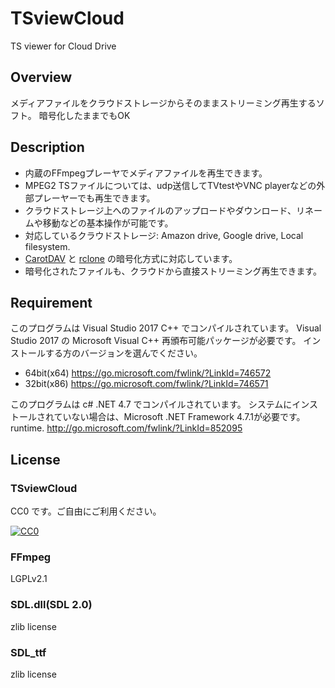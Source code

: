 # TSviewCloud
TS viewer for Cloud Drive

## Overview
メディアファイルをクラウドストレージからそのままストリーミング再生するソフト。
暗号化したままでもOK

## Description
* 内蔵のFFmpegプレーヤでメディアファイルを再生できます。
* MPEG2 TSファイルについては、udp送信してTVtestやVNC playerなどの外部プレーヤーでも再生できます。
* クラウドストレージ上へのファイルのアップロードやダウンロード、リネームや移動などの基本操作が可能です。
* 対応しているクラウドストレージ: Amazon drive, Google drive, Local filesystem.
* [CarotDAV](http://www.rei.to/carotdav.html "CarotDAV") と [rclone](https://rclone.org/ "rclone") の暗号化方式に対応しています。
* 暗号化されたファイルも、クラウドから直接ストリーミング再生できます。

## Requirement
このプログラムは Visual Studio 2017 C++ でコンパイルされています。
Visual Studio 2017 の Microsoft Visual C++ 再頒布可能パッケージが必要です。
インストールする方のバージョンを選んでください。
* 64bit(x64)
<https://go.microsoft.com/fwlink/?LinkId=746572>
* 32bit(x86)
<https://go.microsoft.com/fwlink/?LinkId=746571>

このプログラムは c# .NET 4.7 でコンパイルされています。
システムにインストールされていない場合は、Microsoft .NET Framework 4.7.1が必要です。
runtime.
<http://go.microsoft.com/fwlink/?LinkId=852095>

## License
### TSviewCloud
CC0 です。ご自由にご利用ください。

[![CC0](http://i.creativecommons.org/p/zero/1.0/88x31.png "CC0")](http://creativecommons.org/publicdomain/zero/1.0/deed.en)

### FFmpeg
  LGPLv2.1

### SDL.dll(SDL 2.0)
  zlib license

### SDL_ttf
  zlib license
